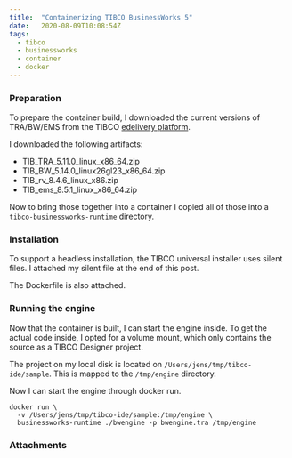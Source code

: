 ```yaml
---
title:  "Containerizing TIBCO BusinessWorks 5"
date:   2020-08-09T10:08:54Z
tags:
  - tibco
  - businessworks
  - container
  - docker
---
```


### Preparation

To prepare the container build, I downloaded the current versions of TRA/BW/EMS from the TIBCO [edelivery platform](https://edelivery.tibco.com/).

I downloaded the following artifacts:

* TIB_TRA_5.11.0_linux_x86_64.zip
* TIB_BW_5.14.0_linux26gl23_x86_64.zip
* TIB_rv_8.4.6_linux_x86.zip
* TIB_ems_8.5.1_linux_x86_64.zip

Now to bring those together into a container I copied all of those into a `tibco-businessworks-runtime` directory.

### Installation

To support a headless installation, the TIBCO universal installer uses silent files. I attached my silent file at the end of this post.

The Dockerfile is also attached.

### Running the engine

Now that the container is built, I can start the engine inside. To get the actual code inside, I opted for a volume mount, which only contains the source as a TIBCO Designer project.

The project on my local disk is located on `/Users/jens/tmp/tibco-ide/sample`. This is mapped to the `/tmp/engine` directory.

Now I can start the engine through docker run.

```
docker run \
  -v /Users/jens/tmp/tibco-ide/sample:/tmp/engine \
  businessworks-runtime ./bwengine -p bwengine.tra /tmp/engine
```

### Attachments

<script src="https://gist.github.com/JensWalter/cecb051dd741f125ff512eeac57e580e.js"></script>